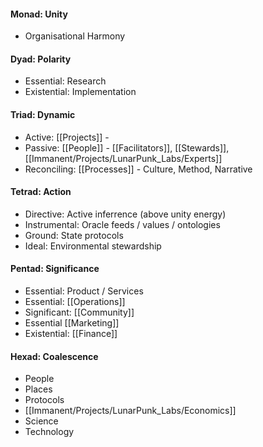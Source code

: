 #### Monad: Unity
- Organisational Harmony

#### Dyad: Polarity
- Essential: Research
- Existential: Implementation

#### Triad: Dynamic
- Active: [[Projects]] - 
- Passive: [[People]] - [[Facilitators]], [[Stewards]], [[Immanent/Projects/LunarPunk_Labs/Experts]] 
- Reconciling: [[Processes]] - Culture, Method, Narrative

#### Tetrad: Action
- Directive: Active inferrence (above unity energy)
- Instrumental: Oracle feeds / values / ontologies 
- Ground: State protocols
- Ideal: Environmental stewardship

#### Pentad: Significance
- Essential: Product / Services
- Essential: [[Operations]]
- Significant: [[Community]]
- Essential [[Marketing]]
- Existential: [[Finance]]

#### Hexad: Coalescence
- People
- Places
- Protocols
- [[Immanent/Projects/LunarPunk_Labs/Economics]]
- Science
- Technology
